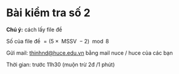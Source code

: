 # Bài kiểm tra số 2
**Chú ý:** cách lấy file đề

Số của file đề $= (5\times \text{ MSSV } - 2) \mod 8$

Gửi mail: thinhnd@huce.edu.vn bằng mail nuce / huce của các bạn

Thời gian: trước 11h30 (muộn trừ 2đ /1 phút)

